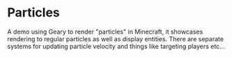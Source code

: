 # Particles

A demo using Geary to render "particles" in Minecraft, it showcases rendering to regular particles as well as display entities. There are separate systems for updating particle velocity and things like targeting players etc...
